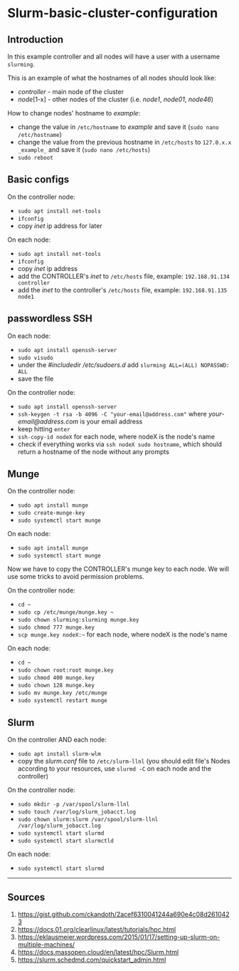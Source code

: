 # Slurm-basic-cluster-configuration

## Introduction
In this example controller and all nodes will have a user with a username `slurming`.

This is an example of what the hostnames of all nodes should look like:
- _controller_ - main node of the cluster
- _node_[1-x] - other nodes of the cluster (i.e. _node1_, _node01_, _node46_)

How to change nodes' hostname to _example_:
- change the value in `/etc/hostname` to _example_ and save it (`sudo nano /etc/hostname`)
- change the value from the previous hostname in `/etc/hosts` to `127.0.x.x _example_` and save it (`sudo nano /etc/hosts`)
- `sudo reboot`

## Basic configs
On the controller node:
- `sudo apt install net-tools`
- `ifconfig`
- copy _inet_ ip address for later

On each node:
- `sudo apt install net-tools`
- `ifconfig`
- copy _inet_ ip address
- add the CONTROLLER's _inet_ to `/etc/hosts` file, example: `192.168.91.134 controller`
- add the _inet_ to the controller's `/etc/hosts` file, example: `192.168.91.135 node1`


## passwordless SSH
On each node:
- `sudo apt install openssh-server`
- `sudo visudo`
- under the _#includedir /etc/sudoers.d_ add `slurming ALL=(ALL) NOPASSWD: ALL`
- save the file

On the controller node:
- `sudo apt install openssh-server`
- `ssh-keygen -t rsa -b 4096 -C "your-email@address.com"` where _your-email@address.com_ is your email address
- keep hitting `enter`
- `ssh-copy-id nodeX` for each node, where nodeX is the node's name
- check if everything works via `ssh nodeX sudo hostname`, which should return a hostname of the node without any prompts


## Munge
On the controller node:
- `sudo apt install munge`
- `sudo create-munge-key`
- `sudo systemctl start munge`

On each node:
- `sudo apt install munge`
- `sudo systemctl start munge`

Now we have to copy the CONTROLLER's munge key to each node. We will use some tricks to avoid permission problems.

On the controller node:
- `cd ~`
- `sudo cp /etc/munge/munge.key ~`
- `sudo chown slurming:slurming munge.key`
- `sudo chmod 777 munge.key`
- `scp munge.key nodeX:~` for each node, where nodeX is the node's name

On each node:
- `cd ~`
- `sudo chown root:root munge.key`
- `sudo chmod 400 munge.key`
- `sudo chown 128 munge.key`
- `sudo mv munge.key /etc/munge`
- `sudo systemctl restart munge`


## Slurm
On the controller AND each node: 
- `sudo apt install slurm-wlm`
- copy the _slurm.conf_ file to `/etc/slurm-llnl` (you should edit file's Nodes according to your resources, use `slurmd -C` on each node and the controller)

On the controller node:
- `sudo mkdir -p /var/spool/slurm-llnl`
- `sudo touch /var/log/slurm_jobacct.log`
- `sudo chown slurm:slurm /var/spool/slurm-llnl /var/log/slurm_jobacct.log`
- `sudo systemctl start slurmd`
- `sudo systemctl start slurmctld`

On each node:
- `sudo systemctl start slurmd`

<hr>

## Sources
1. https://gist.github.com/ckandoth/2acef6310041244a690e4c08d2610423
2. https://docs.01.org/clearlinux/latest/tutorials/hpc.html
3. https://eklausmeier.wordpress.com/2015/01/17/setting-up-slurm-on-multiple-machines/
4. https://docs.massopen.cloud/en/latest/hpc/Slurm.html
5. https://slurm.schedmd.com/quickstart_admin.html
